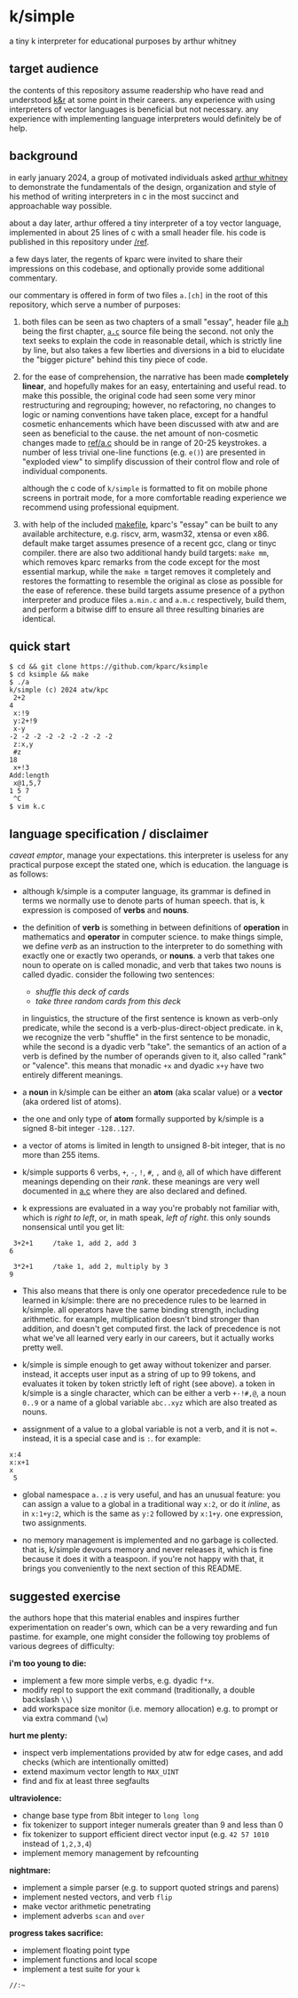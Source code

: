 # k/simple

a tiny k interpreter for educational purposes by arthur whitney

## target audience

the contents of this repository assume readership who have read and 
understood [k&r](https://en.wikipedia.org/wiki/The_C_Programming_Language)
at some point in their careers. any experience with using interpreters of
vector languages is beneficial but not necessary. any experience with
implementing language interpreters would definitely be of help.

## background

in early january 2024, a group of motivated individuals asked [arthur whitney](https://en.wikipedia.org/wiki/Arthur_Whitney_(computer_scientist))
to demonstrate the fundamentals of the design, organization and style of his
method of writing interpreters in c in the most succinct and approachable 
way possible.

about a day later, arthur offered a tiny interpreter of a toy vector 
language, implemented in about 25 lines of c with a small header file.
his code is published in this repository under [/ref](/ref).

a few days later, the regents of kparc were invited to share their 
impressions on this codebase, and optionally provide some additional 
commentary.

our commentary is offered in form of two files `a.[ch]` in the root of 
this repository, which serve a number of purposes:

1. both files can be seen as two chapters of a small "essay", header
   file [a.h](/a.h) being the first chapter, [`a.c`](/a.c) source file being the second.
   not only the text seeks to explain the code in reasonable detail,
   which is strictly line by line, but also takes a few liberties and
   diversions in a bid to elucidate the "bigger picture" behind this tiny piece of code.

3. for the ease of comprehension, the narrative has been made
   **completely linear**, and hopefully makes for an easy, entertaining and
   useful read. to make this possible, the original code had seen some
   very minor restructuring and regrouping; however, no refactoring,
   no changes to logic or naming conventions have taken place, except 
   for a handful cosmetic enhancements which have been discussed with
   atw and are seen as beneficial to the cause. the net amount of
   non-cosmetic changes made to [ref/a.c](/ref/a.c) should be in range of 20-25 keystrokes.
   a number of less trivial one-line functions (e.g. `e()`) are presented
   in "exploded view" to simplify discussion of their control flow and role
   of individual components.

   although the c code of `k/simple` is formatted to fit on mobile phone screens
   in portrait mode, for a more comfortable reading experience we recommend
   using professional equipment.

5. with help of the included [makefile](/makefile), kparc's "essay" can
   be built to any available architecture, e.g. riscv, arm, wasm32, xtensa
   or even x86. default make target assumes presence of a recent gcc, clang or tinyc compiler.
   there are also two additional handy build targets: `make mm`, which
   removes kparc remarks from the code except for the most essential markup,
   while the `make m` target removes it completely and restores the formatting
   to resemble the original as close as possible for the ease of reference.
   these build targets assume presence of a python interpreter and 
   produce files `a.min.c` and `a.m.c` respectively, build them, and perform
   a bitwise diff to ensure all three resulting binaries are identical.

## quick start

```
$ cd && git clone https://github.com/kparc/ksimple
$ cd ksimple && make
$ ./a
k/simple (c) 2024 atw/kpc
 2+2
4
 x:!9
 y:2+!9
 x-y
-2 -2 -2 -2 -2 -2 -2 -2 -2
 z:x,y
 #z
18
 x+!3
Add:length
 x@1,5,7
1 5 7
 ^C
$ vim k.c

```

## language specification / disclaimer

*caveat emptor*, manage your expectations. this interpreter is useless for any practical purpose except the stated one, which is education. the language is as follows:

* although k/simple is a computer language, its grammar is defined in terms we normally use to denote parts of human speech. that is, k expression is composed of **verbs** and **nouns**.

* the definition of **verb** is something in between definitions of **operation** in mathematics and **operator** in computer science. to make things simple, we define *verb* as an instruction to the interpreter to 
  do something with exactly one or exactly two operands, or **nouns**. a verb that takes one noun to operate on is called monadic, and verb that takes two nouns is called dyadic. consider the following two 
  sentences:

  * *shuffle this deck of cards*
  * *take three random cards from this deck*

  in linguistics, the structure of the first sentence is known as verb-only predicate, while the second is a verb-plus-direct-object predicate.
  in k, we recognize the verb "shuffle" in the first sentence to be monadic, while the second is a dyadic verb "take". the semantics of an action
  of a verb is defined by the number of operands given to it, also called "rank" or "valence". this means that monadic `+x` and dyadic `x+y` have
  two entirely different meanings.

* a **noun** in k/simple can be either an **atom** (aka scalar value) or a **vector** (aka ordered list of atoms).

* the one and only type of **atom** formally supported by k/simple is a signed 8-bit integer `-128..127`.

* a vector of atoms is limited in length to unsigned 8-bit integer, that is no more than 255 items.

* k/simple supports 6 verbs, `+`, `-`, `!`, `#`, `,` and `@`, all of which have different meanings depending on their *rank*. these meanings are very well documented in [a.c](/a.c) where they are also declared and defined.

* k expressions are evaluated in a way you're probably not familiar with, which is *right to left*, or, in math speak, *left of right*. this only sounds nonsensical until you get lit:

```
 3+2+1     /take 1, add 2, add 3
6

 3*2+1     /take 1, add 2, multiply by 3
9
```

* This also means that there is only one operator precededence rule to be learned in k/simple: there are no precedence rules to be learned in k/simple. all operators have the same binding strength, including arithmetic. 
  for example, multiplication doesn't bind stronger than addition, and doesn't get computed first. the lack of precedence is not what we've all learned very early in our careers, but it actually works pretty well.

* k/simple is simple enough to get away without tokenizer and parser. instead, it accepts user input as a string of up to 99 tokens, and evaluates it token by token strictly left of right (see above). a token in k/simple 
  is a single character, which can be either a verb `+-!#,@`, a noun `0..9` or a name of a global variable `abc..xyz` which are also treated as nouns.

* assignment of a value to a global variable is not a verb, and it is not `=`. instead, it is a special case and is `:`. for example:

```
x:4
x:x+1
x
 5
```

* global namespace `a..z` is very useful, and has an unusual feature: you can assign a value to a global in a traditional way `x:2`,
  or do it *inline*, as in `x:1+y:2`, which is the same as `y:2` followed by `x:1+y`. one expression, two assignments.

* no memory management is implemented and no garbage is collected. that is, k/simple devours memory and never releases it, which is fine because it does it with a teaspoon. if you're not happy with that, it brings you conveniently to the next section of this README.

## suggested exercise

the authors hope that this material enables and inspires further experimentation on reader's own, which can be a very rewarding and fun pastime. for example, one might consider the following toy problems of various degrees of difficulty:

**i'm too young to die:**

* implement a few more simple verbs, e.g. dyadic `f*x`.
* modify repl to support the exit command (traditionally, a double backslash `\\`)
* add workspace size monitor (i.e. memory allocation) e.g. to prompt or via extra command (`\w`)

**hurt me plenty:**

* inspect verb implementations provided by atw for edge cases, and add checks (which are intentionally omitted)
* extend maximum vector length to `MAX_UINT`
* find and fix at least three segfaults

**ultraviolence:**

* change base type from 8bit integer to `long long`
* fix tokenizer to support integer numerals greater than 9 and less than 0
* fix tokenizer to support efficient direct vector input (e.g. `42 57 1010` instead of `1,2,3,4`)
* implement memory management by refcounting

**nightmare:**

* implement a simple parser (e.g. to support quoted strings and parens)
* implement nested vectors, and verb `flip`
* make vector arithmetic penetrating
* implement adverbs `scan` and `over`

**progress takes sacrifice:**

* implement floating point type
* implement functions and local scope 
* implement a test suite for your `k`


`//:~`














